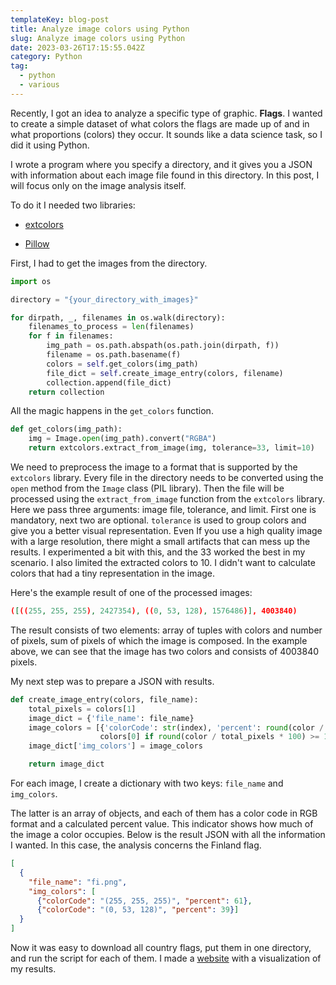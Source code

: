```yaml
---
templateKey: blog-post
title: Analyze image colors using Python
slug: Analyze image colors using Python
date: 2023-03-26T17:15:55.042Z
category: Python
tag:
  - python
  - various
---
```

Recently, I got an idea to analyze a specific type of graphic. __Flags__. I wanted to create a simple dataset of what colors the flags are made up of and in what proportions (colors) they occur. It sounds like a data science task, so I did it using Python.

I wrote a program where you specify a directory, and it gives you a JSON with information about each image file found in this directory. In this post, I will focus only on the image analysis itself.

To do it I needed two libraries:

- <a href="https://pypi.org/project/extcolors/">extcolors</a>
  
- <a href="https://pypi.org/project/Pillow/">Pillow</a>
  

First, I had to get the images from the directory.

```python
import os

directory = "{your_directory_with_images}"

for dirpath, _, filenames in os.walk(directory):
    filenames_to_process = len(filenames)
    for f in filenames:
        img_path = os.path.abspath(os.path.join(dirpath, f))
        filename = os.path.basename(f)
        colors = self.get_colors(img_path)
        file_dict = self.create_image_entry(colors, filename)
        collection.append(file_dict)
    return collection
```

All the magic happens in the `get_colors` function.

```python
def get_colors(img_path):
    img = Image.open(img_path).convert("RGBA")
    return extcolors.extract_from_image(img, tolerance=33, limit=10)
```

We need to preprocess the image to a format that is supported by the `extcolors` library. Every file in the directory needs to be converted using the `open` method from the `Image` class (PIL library). Then the file will be processed using the `extract_from_image` function from the `extcolors` library. Here we pass three arguments: image file, tolerance, and limit. First one is mandatory, next two are optional. `tolerance` is used to group colors and give you a better visual representation. Even If you use a high quality image with a large resolution, there might a small artifacts that can mess up the results. I experimented a bit with this, and the 33 worked the best in my scenario. I also limited the extracted colors to 10. I didn't want to calculate colors that had a tiny representation in the image.

Here's the example result of one of the processed images:

```json
([((255, 255, 255), 2427354), ((0, 53, 128), 1576486)], 4003840)
```

The result consists of two elements: array of tuples with colors and number of pixels, sum of pixels of which the image is composed. In the example above, we can see that the image has two colors and consists of 4003840 pixels.

My next step was to prepare a JSON with results.

```python
def create_image_entry(colors, file_name):
    total_pixels = colors[1]
    image_dict = {'file_name': file_name}
    image_colors = [{'colorCode': str(index), 'percent': round(color / total_pixels * 100)} for index, color in
                    colors[0] if round(color / total_pixels * 100) >= 1]
    image_dict['img_colors'] = image_colors

    return image_dict
```

For each image, I create a dictionary with two keys: `file_name` and `img_colors`.

The latter is an array of objects, and each of them has a color code in RGB format and a calculated percent value. This indicator shows how much of the image a color occupies. Below is the result JSON with all the information I wanted. In this case, the analysis concerns the Finland flag.

```json
[
  {
    "file_name": "fi.png",
    "img_colors": [
      {"colorCode": "(255, 255, 255)", "percent": 61},
      {"colorCode": "(0, 53, 128)", "percent": 39}]
  }
]
```

Now it was easy to download all country flags, put them in one directory, and run the script for each of them. I made a <a href="https://www.geodev.me/work/flags-colors/">website</a> with a visualization of my results.
